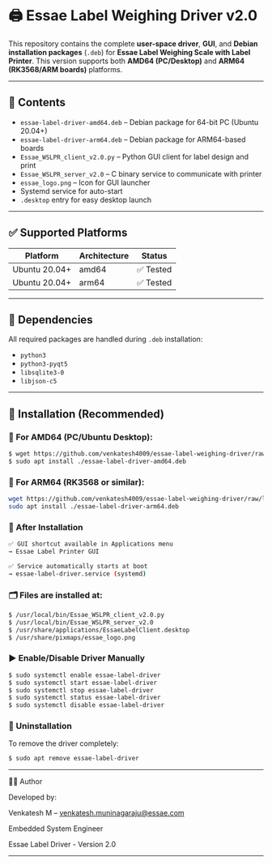 # 🖨️ Essae Label Weighing Driver v2.0

This repository contains the complete **user-space driver**, **GUI**, and **Debian installation packages** (`.deb`) for **Essae Label Weighing Scale with Label Printer**. This version supports both **AMD64 (PC/Desktop)** and **ARM64 (RK3568/ARM boards)** platforms.

---

## 📂 Contents

- `essae-label-driver-amd64.deb` – Debian package for 64-bit PC (Ubuntu 20.04+)
- `essae-label-driver-arm64.deb` – Debian package for ARM64-based boards
- `Essae_WSLPR_client_v2.0.py` – Python GUI client for label design and print
- `Essae_WSLPR_server_v2.0` – C binary service to communicate with printer
- `essae_logo.png` – Icon for GUI launcher
- Systemd service for auto-start
- `.desktop` entry for easy desktop launch

---

## ✅ Supported Platforms

| Platform         | Architecture | Status      |
|------------------|--------------|-------------|
| Ubuntu 20.04+    | amd64        | ✅ Tested   |
| Ubuntu 20.04+    | arm64        | ✅ Tested   |

---

## 🔧 Dependencies

All required packages are handled during `.deb` installation:
- `python3`
- `python3-pyqt5`
- `libsqlite3-0`
- `libjson-c5`

---

## 💾 Installation (Recommended)

### 🔹 For **AMD64** (PC/Ubuntu Desktop):

```bash
$ wget https://github.com/venkatesh4009/essae-label-weighing-driver/raw/label-weighing-driver-v2.0/essae-label-driver-amd64.deb
$ sudo apt install ./essae-label-driver-amd64.deb
```

### 🔹 For ARM64 (RK3568 or similar):
```bash
wget https://github.com/venkatesh4009/essae-label-weighing-driver/raw/label-weighing-driver-v2.0/essae-label-driver-arm64.deb
sudo apt install ./essae-label-driver-arm64.deb
```

### 🚀 After Installation
```bash
✅ GUI shortcut available in Applications menu
→ Essae Label Printer GUI

✅ Service automatically starts at boot
→ essae-label-driver.service (systemd)
```

### 🗂️ Files are installed at:

```bash
$ /usr/local/bin/Essae_WSLPR_client_v2.0.py
$ /usr/local/bin/Essae_WSLPR_server_v2.0
$ /usr/share/applications/EssaeLabelClient.desktop
$ /usr/share/pixmaps/essae_logo.png
```

### ▶️ Enable/Disable Driver Manually
```bash
$ sudo systemctl enable essae-label-driver
$ sudo systemctl start essae-label-driver
$ sudo systemctl stop essae-label-driver
$ sudo systemctl status essae-label-driver
$ sudo systemctl disable essae-label-driver

```
### 🔄 Uninstallation
To remove the driver completely:
```bash
$ sudo apt remove essae-label-driver
```

---

👨‍💼 Author

Developed by:

Venkatesh M – venkatesh.muninagaraju@essae.com

Embedded System Engineer

Essae Label Driver - Version 2.0

---

